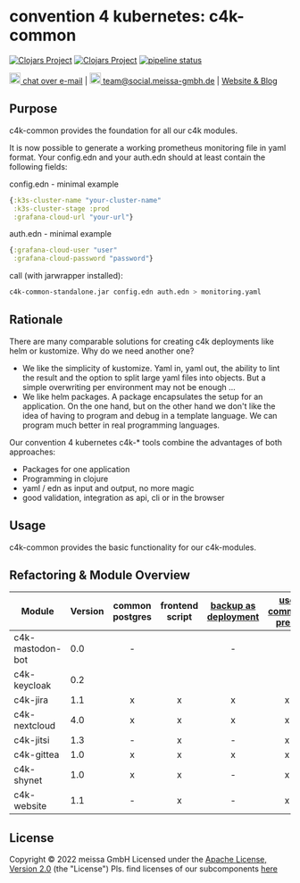 # convention 4 kubernetes: c4k-common
[![Clojars Project](https://img.shields.io/clojars/v/org.domaindrivenarchitecture/c4k-common-clj.svg)](https://clojars.org/org.domaindrivenarchitecture/c4k-common-clj) [![Clojars Project](https://img.shields.io/clojars/v/org.domaindrivenarchitecture/c4k-common-cljs.svg)](https://clojars.org/org.domaindrivenarchitecture/c4k-common-cljs) [![pipeline status](https://gitlab.com/domaindrivenarchitecture/c4k-common/badges/master/pipeline.svg)](https://gitlab.com/domaindrivenarchitecture/c4k-common/-/commits/master) 

[<img src="https://domaindrivenarchitecture.org/img/delta-chat.svg" width=20 alt="DeltaChat"> chat over e-mail](mailto:buero@meissa-gmbh.de?subject=community-chat) | [<img src="https://meissa-gmbh.de/img/community/Mastodon_Logotype.svg" width=20 alt="team@social.meissa-gmbh.de"> team@social.meissa-gmbh.de](https://social.meissa-gmbh.de/@team) | [Website & Blog](https://domaindrivenarchitecture.org)

## Purpose

c4k-common provides the foundation for all our c4k modules.

It is now possible to generate a working prometheus monitoring file in yaml format.
Your config.edn and your auth.edn should at least contain the following fields:

config.edn - minimal example

```clojure
{:k3s-cluster-name "your-cluster-name"
 :k3s-cluster-stage :prod
 :grafana-cloud-url "your-url"}
```  

auth.edn - minimal example  

```clojure
{:grafana-cloud-user "user"
 :grafana-cloud-password "password"}
```  

call (with jarwrapper installed):  

```bash
c4k-common-standalone.jar config.edn auth.edn > monitoring.yaml
```


## Rationale

There are many comparable solutions for creating c4k deployments like helm or kustomize. Why do we need another one?
* We like the simplicity of kustomize. Yaml in, yaml out, the ability to lint the result and the option to split large yaml files into objects. But a simple overwriting per environment may not be enough ...
* We like helm packages. A package encapsulates the setup for an application. On the one hand, but on the other hand we don't like the idea of having to program and debug in a template language. We can program much better in real programming languages.

Our convention 4 kubernetes c4k-* tools combine the advantages of both approaches:
* Packages for one application
* Programming in clojure
* yaml / edn as input and output, no more magic
* good validation, integration as api, cli or in the browser

## Usage

c4k-common provides the basic functionality for our c4k-modules.

## Refactoring & Module Overview

<!--- 
1. version 
2. common postgres
3. frontend script
4. backup as deployment
5. use common pred.
6. configs as EDN and YAML
7. renamed test-helper
8. common load-as-edn
9. standardized uberjar
10. standardized resources
11. groups for webview
12. use common ingress
-->

| Module           | Version | common postgres | frontend script | [backup as deployment][bak1] | [use common pred. ][com1] | [renamed test-helper][th1] | [common load-as-edn][edn1] | [standardized uberjar][ujar1] | [groups for webview][bgrp1] | [use common ingress][ing1] | [use common monitoring][mon1] | [validate examples][val1] |
|------------------|---------|:---------------:|:---------------:|:----------------------------:|:-------------------------:|:--------------------------:|:--------------------------:|:-----------------------------:|:---------------------------:|:--------------------------:|:-----------------------------:|:-------------------------:|
| c4k-mastodon-bot | 0.0     |        -        |                 |              -               |                           |                            |                            |                               |                             |                            |                               |                           |
| c4k-keycloak     | 0.2     |                 |                 |                              |                           |                            |                            |                               |                             |                            |                               |                           |
| c4k-jira         | 1.1     |        x        |        x        |              x               |             x             |             -              |                            |                               |                             |                            |                               |                           |
| c4k-nextcloud    | 4.0     |        x        |        x        |              x               |             x             |             -              |                            |                               |                             |                            |                               |                           |
| c4k-jitsi        | 1.3     |        -        |        x        |              -               |             x             |             -              |             x              |               x               |              x              |             x              |               x               |             x             |
| c4k-gittea       | 1.0     |        x        |        x        |              x               |             x             |             x              |                            |               x               |              x              |                            |                               |                           |
| c4k-shynet       | 1.0     |        x        |        x        |              -               |             x             |             -              |                            |               x               |                             |                            |                               |                           |
| c4k-website      | 1.1     |        -        |        x        |              -               |             x             |             x              |             x              |               x               |              x              |             x              |               x               |             x             |

[bak1]: https://gitlab.com/domaindrivenarchitecture/c4k-jira/-/merge_requests/1
[com1]: https://gitlab.com/domaindrivenarchitecture/c4k-nextcloud/-/merge_requests/3
[yaml1]: https://gitlab.com/domaindrivenarchitecture/c4k-nextcloud/-/merge_requests/4
[th1]: https://gitlab.com/domaindrivenarchitecture/c4k-gitea/-/merge_requests/1
[edn1]: https://gitlab.com/domaindrivenarchitecture/c4k-website/-/merge_requests/1
[ing1]:  https://repo.prod.meissa.de/meissa/c4k-jitsi/commit/214aa41c28662fbf7a49998e17404e7ac9216430
[ujar1]: https://repo.prod.meissa.de/meissa/c4k-jitsi/commit/b852a74dc561c3ab619e4f4d0748ab51e75edc13
[bgrp1]: https://repo.prod.meissa.de/meissa/c4k-jitsi/commit/7ea442adaef727d5b48b242fd0baaaf51902d06e
[mon1]:  https://repo.prod.meissa.de/meissa/c4k-jitsi/commit/19e580188ea56ea26ff3a0bfb08ca428b881ad9a
[val1]:  https://repo.prod.meissa.de/meissa/c4k-jitsi/commit/5f08a108072569473463fb8f19150a12e564e54f

## License

Copyright © 2022 meissa GmbH
Licensed under the [Apache License, Version 2.0](LICENSE) (the "License")
Pls. find licenses of our subcomponents [here](doc/SUBCOMPONENT_LICENSE)